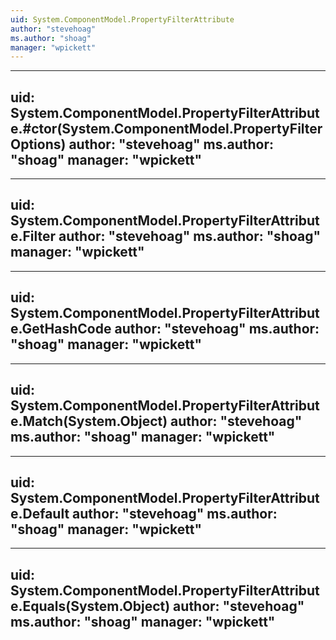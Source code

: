 ```yaml
---
uid: System.ComponentModel.PropertyFilterAttribute
author: "stevehoag"
ms.author: "shoag"
manager: "wpickett"
---
```


---
uid: System.ComponentModel.PropertyFilterAttribute.#ctor(System.ComponentModel.PropertyFilterOptions)
author: "stevehoag"
ms.author: "shoag"
manager: "wpickett"
---

---
uid: System.ComponentModel.PropertyFilterAttribute.Filter
author: "stevehoag"
ms.author: "shoag"
manager: "wpickett"
---

---
uid: System.ComponentModel.PropertyFilterAttribute.GetHashCode
author: "stevehoag"
ms.author: "shoag"
manager: "wpickett"
---

---
uid: System.ComponentModel.PropertyFilterAttribute.Match(System.Object)
author: "stevehoag"
ms.author: "shoag"
manager: "wpickett"
---

---
uid: System.ComponentModel.PropertyFilterAttribute.Default
author: "stevehoag"
ms.author: "shoag"
manager: "wpickett"
---

---
uid: System.ComponentModel.PropertyFilterAttribute.Equals(System.Object)
author: "stevehoag"
ms.author: "shoag"
manager: "wpickett"
---
